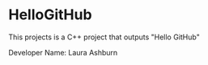 # HelloGitHub

This projects is a C++ project that outputs "Hello GitHub"

Developer Name: Laura Ashburn
